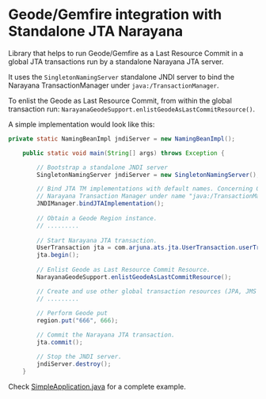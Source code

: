 # Geode/Gemfire integration with Standalone JTA Narayana

Library that helps to run Geode/Gemfire as a Last Resource Commit in a global JTA transactions run by a standalone Narayana JTA server.

It uses the `SingletonNamingServer` standalone JNDI server to bind the Narayana TransactionManager under `java:/TransactionManager`.

To enlist the Geode as Last Resource Commit, from within the global transaction run: `NarayanaGeodeSupport.enlistGeodeAsLastCommitResource()`.
 
A simple implementation would look like this:

```java
private static NamingBeanImpl jndiServer = new NamingBeanImpl();

    public static void main(String[] args) throws Exception {

        // Bootstrap a standalone JNDI server
        SingletonNamingServer jndiServer = new SingletonNamingServer();

        // Bind JTA TM implementations with default names. Concerning Geode, this bind will register the
        // Narayana Transaction Manager under name "java:/TransactionManager".
        JNDIManager.bindJTAImplementation();
                
        // Obtain a Geode Region instance.
        // .........
        
        // Start Narayana JTA transaction.
        UserTransaction jta = com.arjuna.ats.jta.UserTransaction.userTransaction();
        jta.begin();
        
        // Enlist Geode as Last Resource Commit Resource.
        NarayanaGeodeSupport.enlistGeodeAsLastCommitResource();

        // Create and use other global transaction resources (JPA, JMS ...).
        // .........
        
        // Perform Geode put
        region.put("666", 666);

        // Commit the Narayana JTA transaction.
        jta.commit();

        // Stop the JNDI server.
        jndiServer.destroy();
    }

```
Check [SimpleApplication.java](src/test/java/io/datalake/geode/jta/narayana/SimpleApplication.java) for a complete example. 
 

   

